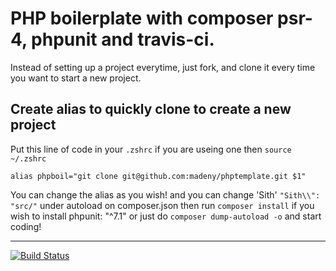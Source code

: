 # PHP boilerplate with composer psr-4, phpunit and travis-ci.
Instead of setting up a project everytime, just fork, and clone it every time you want to start a new project.

## Create alias to quickly clone to create a new project
Put this line of code in your `.zshrc` if you are useing one then `source ~/.zshrc`
```
alias phpboil="git clone git@github.com:madeny/phptemplate.git $1"
```

You can change the alias as you wish!
and you can change 'Sith'  `"Sith\\": "src/"` under autoload on composer.json
then run `composer install` if you wish to install phpunit: "^7.1" or just do `composer dump-autoload -o` and start coding!

---
[![Build Status](https://travis-ci.org/madeny/phpboilerplate.svg?branch=master)](https://travis-ci.org/madeny/phpboilerplate)
